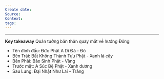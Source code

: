 ```yaml
---
Create date: 
Source: 
Context: 
tags:
---
```

---
**Key takeaway**
Quán tưởng bản thân quay mặt về hướng Đông
- Tên đỉnh đầu: Đức Phật A Di Đà - Đỏ
- Bên Trái: Bất Không Thành Tựu Phật - Xanh lá cây
- Bên Phải: Bảo Sinh Phật - Vàng
- Trước mặt: A Súc Bệ Phật - Xanh dương
- Sau Lưng: Đại Nhật Như Lai - Trắng